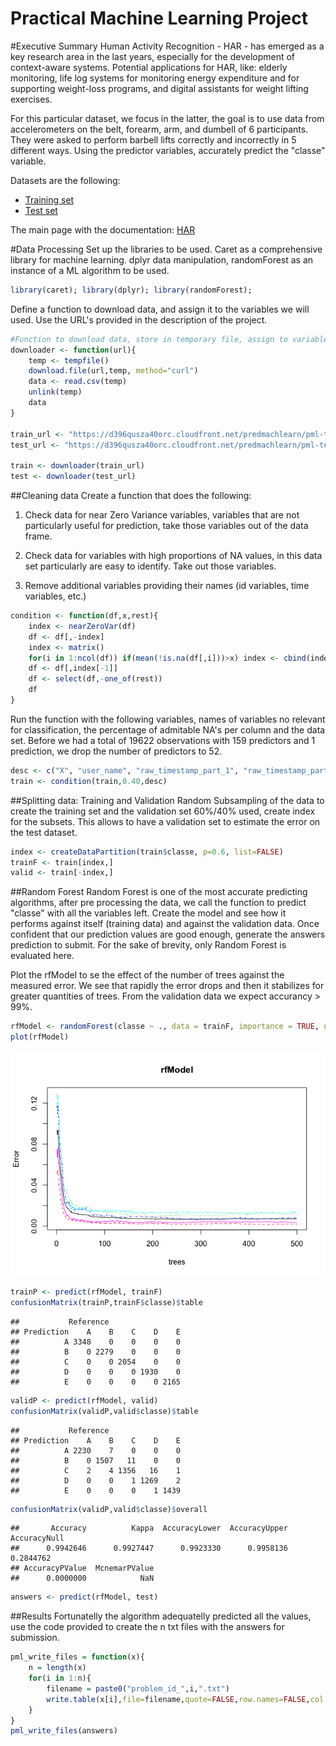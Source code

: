 # Practical Machine Learning Project

#Executive Summary
Human Activity Recognition - HAR - has emerged as a key research area in the last years, 
especially for the development of context-aware systems. Potential applications for HAR, like: elderly monitoring, life log systems for monitoring energy expenditure and for supporting weight-loss programs, and digital assistants for weight lifting exercises.

For this particular dataset, we focus in the latter, the goal is to use data from accelerometers on the belt, forearm, arm, and dumbell of 6 participants. They were asked to perform barbell lifts correctly and incorrectly in 5 different ways. Using the predictor variables, accurately predict the "classe" variable.

Datasets are the following:
- [Training set](https://d396qusza40orc.cloudfront.net/predmachlearn/pml-training.csv)
- [Test set](https://d396qusza40orc.cloudfront.net/predmachlearn/pml-testing.csv)

The main page with the documentation: [HAR](http://groupware.les.inf.puc-rio.br/har)

#Data Processing
Set up the libraries to be used. Caret as a comprehensive library for machine learning.
dplyr data manipulation, randomForest as an instance of a ML algorithm to be used.

```r
library(caret); library(dplyr); library(randomForest); 
```

Define a function to download data, and assign it to the variables we will used.
Use the URL's provided in the description of the project.

```r
#Function to download data, store in temporary file, assign to variables
downloader <- function(url){
    temp <- tempfile()
    download.file(url,temp, method="curl")
    data <- read.csv(temp)
    unlink(temp)
    data
}

train_url <- "https://d396qusza40orc.cloudfront.net/predmachlearn/pml-training.csv"
test_url <- "https://d396qusza40orc.cloudfront.net/predmachlearn/pml-testing.csv"

train <- downloader(train_url)
test <- downloader(test_url)
```

##Cleaning data
Create a function that does the following:

1) Check data for near Zero Variance variables, variables that are not particularly useful for prediction, take those variables out of the data frame.

2) Check data for variables with high proportions of NA values, in this data set particularly are easy to identify. Take out those variables.

3) Remove additional variables providing their names (id variables, time variables, etc.)

```r
condition <- function(df,x,rest){
    index <- nearZeroVar(df)
    df <- df[,-index]
    index <- matrix()
    for(i in 1:ncol(df)) if(mean(!is.na(df[,i]))>x) index <- cbind(index,i)
    df <- df[,index[-1]]
    df <- select(df,-one_of(rest))
    df
}
```

Run the function with the following variables, names of variables no relevant for classification, the percentage of admitable NA's per column and the data set. Before we had a total of 19622 observations with 159 predictors and 1 prediction, we drop the number of predictors to 52.

```r
desc <- c("X", "user_name", "raw_timestamp_part_1", "raw_timestamp_part_2", "cvtd_timestamp", "new_window", "num_window")
train <- condition(train,0.40,desc)
```

##Splitting data: Training and Validation
Random Subsampling of the data to create the training set and the validation set 60%/40% used, create index for the subsets. This allows to have a validation set to estimate the error on the test dataset.

```r
index <- createDataPartition(train$classe, p=0.6, list=FALSE)
trainF <- train[index,]
valid <- train[-index,]
```

##Random Forest
Random Forest is one of the most accurate predicting algorithms, after pre processing the data, we call the function to predict "classe" with all the variables left. Create the model and see how it performs against itself (training data) and against the validation data. Once confident that our prediction values are good enough, generate the answers prediction to submit. For the sake of brevity, only Random Forest is evaluated here. 

Plot the rfModel to se the effect of the number of trees against the measured error.  We see that rapidly the error drops and then it stabilizes for greater quantities of trees. From the validation data we expect accurancy > 99%.

```r
rfModel <- randomForest(classe ~ ., data = trainF, importance = TRUE, ntrees = 10)
plot(rfModel)
```

![](project_files/figure-html/unnamed-chunk-6-1.png) 

```r
trainP <- predict(rfModel, trainF)
confusionMatrix(trainP,trainF$classe)$table
```

```
##           Reference
## Prediction    A    B    C    D    E
##          A 3348    0    0    0    0
##          B    0 2279    0    0    0
##          C    0    0 2054    0    0
##          D    0    0    0 1930    0
##          E    0    0    0    0 2165
```

```r
validP <- predict(rfModel, valid)
confusionMatrix(validP,valid$classe)$table
```

```
##           Reference
## Prediction    A    B    C    D    E
##          A 2230    7    0    0    0
##          B    0 1507   11    0    0
##          C    2    4 1356   16    1
##          D    0    0    1 1269    2
##          E    0    0    0    1 1439
```

```r
confusionMatrix(validP,valid$classe)$overall
```

```
##       Accuracy          Kappa  AccuracyLower  AccuracyUpper   AccuracyNull 
##      0.9942646      0.9927447      0.9923330      0.9958136      0.2844762 
## AccuracyPValue  McnemarPValue 
##      0.0000000            NaN
```

```r
answers <- predict(rfModel, test)
```

##Results
Fortunatelly the algorithm adequatelly predicted all the values, use the code provided to create the n txt files with the answers for submission.

```r
pml_write_files = function(x){
    n = length(x)
    for(i in 1:n){
        filename = paste0("problem_id_",i,".txt")
        write.table(x[i],file=filename,quote=FALSE,row.names=FALSE,col.names=FALSE)
    }
}
pml_write_files(answers)
```
